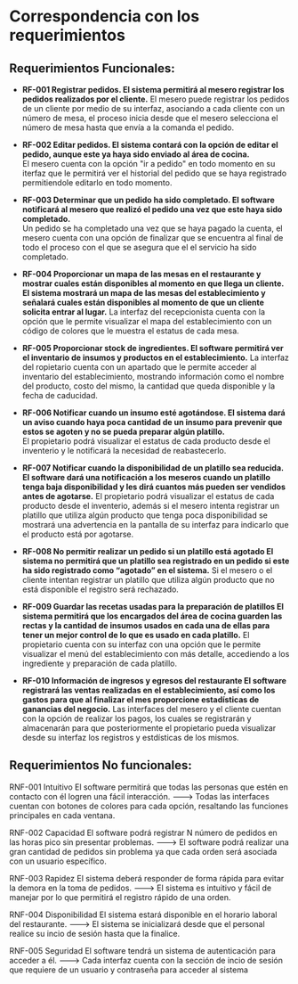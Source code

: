 # Correspondencia con los requerimientos

## Requerimientos Funcionales:
* **RF-001 Registrar pedidos. El sistema permitirá al mesero registrar los pedidos realizados por el cliente.**
El mesero puede registrar los pedidos de un cliente por medio de su interfaz, asociando a cada cliente con un número de mesa, el proceso inicia desde que el mesero selecciona el número de mesa hasta que envía a la comanda el pedido.

* **RF-002 Editar pedidos. El sistema contará con la opción de editar el pedido, aunque este ya haya sido enviado al área de cocina.**  
El mesero cuenta con la opción "ir a pedido" en todo momento en su iterfaz que le permitirá ver el historial del pedido que se haya registrado permitiendole editarlo en todo momento.

* **RF-003 Determinar que un pedido ha sido completado. El software notificará al mesero que realizó el pedido una vez que este haya sido completado.**  
Un pedido se ha completado una vez que se haya pagado la cuenta, el mesero cuenta con una opción de finalizar que se encuentra al final de todo el proceso con el que se asegura que el el servicio ha sido completado.

* **RF-004 Proporcionar un mapa de las mesas en el restaurante y mostrar cuales están disponibles al momento en que llega un cliente. El sistema mostrará un mapa de las mesas del establecimiento y señalará cuales están disponibles al momento de que un cliente solicita entrar al lugar.**
La interfaz del recepcionista cuenta con la opción que le permite visualizar el mapa del establecimiento con un código de colores que le muestra el estatus de cada mesa.

* **RF-005 Proporcionar stock de ingredientes. El software permitirá ver el inventario de insumos y productos en el establecimiento.** 
La interfaz del ropietario cuenta con un apartado que le permite acceder al inventario del establecimiento, mostrando información como el nombre del producto, costo del mismo, la cantidad que queda disponible y la fecha de caducidad.

* **RF-006 Notificar cuando un insumo esté agotándose. El sistema dará un aviso cuando haya poca cantidad de un insumo para prevenir que estos se agoten y no se pueda preparar algún platillo.**  
El propietario podrá visualizar el estatus de cada producto desde el inventerio y le notificará la necesidad de reabastecerlo.

* **RF-007 Notificar cuando la disponibilidad de un platillo sea reducida. El software dará una notificación a los meseros cuando un platillo tenga baja disponibilidad y les dirá cuantos más pueden ser vendidos antes de agotarse.**
El propietario podrá visualizar el estatus de cada producto desde el inventerio, además si el mesero intenta registrar un platillo que utiliza algún producto que tenga poca disponibilidad se mostrará una advertencia en la pantalla de su interfaz para indicarlo que el producto está por agotarse.

* **RF-008 No permitir realizar un pedido si un platillo está agotado El sistema no permitirá que un platillo sea registrado en un pedido si este ha sido registrado como “agotado” en el sistema.** 
Si el mesero o el cliente intentan registrar un platillo que utiliza algún producto que no está disponible el registro será rechazado.

* **RF-009 Guardar las recetas usadas para la preparación de platillos El sistema permitirá que los encargados del área de cocina guarden las rectas y la cantidad de insumos usados en cada una de ellas para tener un mejor control de lo que es usado en cada platillo.**
El propietario cuenta con su interfaz con una opción que le permite visualizar el menú del establecimiento con más detalle, accediendo a los ingrediente y preparación de cada platillo.

* **RF-010 Información de ingresos y egresos del restaurante El software registrará las ventas realizadas en el establecimiento, así como los gastos para que al finalizar el mes proporcione estadísticas de ganancias del negocio.** 
Las interfaces del mesero y el cliente cuentan con la opción de realizar los pagos, los cuales se registrarán y almacenarán para que posteriormente el propietario pueda visualizar desde su interfaz los registros y estdísticas de los mismos.


## Requerimientos No funcionales:
  RNF-001 Intuitivo El software permitirá que todas las personas que estén en contacto con él logren una fácil interacción.
   ---> Todas las interfaces cuentan con botones de colores para cada opción, resaltando las funciones principales en  cada ventana.

  RNF-002 Capacidad El software podrá registrar N número de pedidos en las horas pico sin presentar problemas.
   ---> El software podrá realizar una gran cantidad de pedidos sin problema ya que cada orden será asociada con un usuario específico.

  RNF-003 Rapidez El sistema deberá responder de forma rápida para evitar la demora en la toma de pedidos.
   ---> El sistema es intuitivo y fácil de manejar por lo que permitirá el registro rápido de una orden.

  RNF-004 Disponibilidad El sistema estará disponible en el horario laboral del restaurante.
   ---> El sistema se inicializará desde que el personal realice su incio de sesión hasta que la finalice.

  RNF-005 Seguridad El software tendrá un sistema de autenticación para acceder a él.
   ---> Cada interfaz cuenta con la sección de incio de sesión que requiere de un  usuario y contraseña para acceder al sistema
